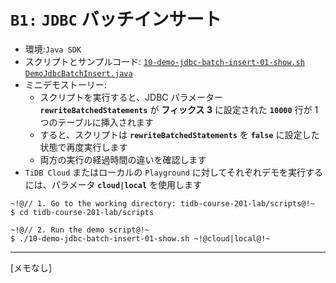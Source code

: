 # `B1:` `JDBC` バッチインサート
+ 環境:`Java SDK`
+ スクリプトとサンプルコード:
[`10-demo-jdbc-batch-insert-01-show.sh`](https://github.com/pingcap/tidb-course-201-lab/blob/master/scripts/10-demo-jdbc-batch-insert-01-show.sh)
[`DemoJdbcBatchInsert.java`](https://github.com/pingcap/tidb-course-201-lab/blob/master/scripts/DemoJdbcBatchInsert.java)
+ ミニデモストーリー:
  + スクリプトを実行すると、JDBC パラメーター **`rewriteBatchedStatements`** が **フィックス 3** に設定された **`10000`** 行が 1 つのテーブルに挿入されます
  + すると、スクリプトは **`rewriteBatchedStatements`** を **`false`** に設定した状態で再度実行します
  + 両方の実行の経過時間の違いを確認します
+ `TiDB Cloud` またはローカルの `Playground` に対してそれぞれデモを実行するには、パラメータ **`cloud|local`** を使用します
```
~!@// 1. Go to the working directory: tidb-course-201-lab/scripts@!~
$ cd tidb-course-201-lab/scripts

~!@// 2. Run the demo script@!~
$ ./10-demo-jdbc-batch-insert-01-show.sh ~!@cloud|local@!~
```
----------------------------------------------------------
[メモなし]